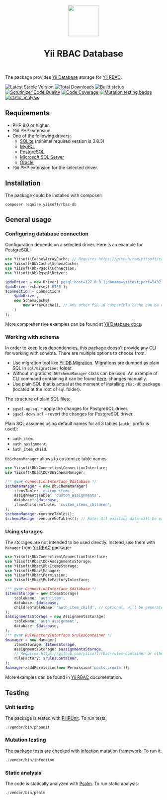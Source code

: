 <p align="center">
    <a href="https://github.com/yiisoft" target="_blank">
        <img src="https://github.com/yiisoft.png" height="100px">
    </a>
    <h1 align="center">Yii RBAC Database</h1>
    <br>
</p>

The package provides [Yii Database](https://github.com/yiisoft/db) storage for 
[Yii RBAC](https://github.com/yiisoft/rbac).

[![Latest Stable Version](https://poser.pugx.org/yiisoft/rbac-db/v/stable.png)](https://packagist.org/packages/yiisoft/rbac-db)
[![Total Downloads](https://poser.pugx.org/yiisoft/rbac-db/downloads.png)](https://packagist.org/packages/yiisoft/rbac-db)
[![Build status](https://github.com/yiisoft/rbac-db/workflows/build/badge.svg)](https://github.com/yiisoft/rbac-db/actions?query=workflow%3Abuild)
[![Scrutinizer Code Quality](https://scrutinizer-ci.com/g/yiisoft/rbac-db/badges/quality-score.png?b=master)](https://scrutinizer-ci.com/g/yiisoft/rbac-db/?branch=master)
[![Code Coverage](https://scrutinizer-ci.com/g/yiisoft/rbac-db/badges/coverage.png?b=master)](https://scrutinizer-ci.com/g/yiisoft/rbac-db/?branch=master)
[![Mutation testing badge](https://img.shields.io/endpoint?style=flat&url=https%3A%2F%2Fbadge-api.stryker-mutator.io%2Fgithub.com%2Fyiisoft%2Frbac-db%2Fmaster)](https://dashboard.stryker-mutator.io/reports/github.com/yiisoft/rbac-db/master)
[![static analysis](https://github.com/yiisoft/rbac-db/workflows/static%20analysis/badge.svg)](https://github.com/yiisoft/rbac-db/actions?query=workflow%3A%22static+analysis%22)

## Requirements

- PHP 8.0 or higher.
- `PDO` PHP extension.
- One of the following drivers:
  - [SQLite](https://github.com/yiisoft/db-sqlite) (minimal required version is 3.8.3)
  - [MySQL](https://github.com/yiisoft/db-mysql)
  - [PostgreSQL](https://github.com/yiisoft/db-pgsql)
  - [Microsoft SQL Server](https://github.com/yiisoft/db-mssql)
  - [Oracle](https://github.com/yiisoft/db-oracle)
- `PDO` PHP extension for the selected driver.

## Installation

The package could be installed with composer:

```shell
composer require yiisoft/rbac-db
```

## General usage

### Configuring database connection

Configuration depends on a selected driver. Here is an example for PostgreSQL:

```php
use Yiisoft\Cache\ArrayCache; // Requires https://github.com/yiisoft/cache
use Yiisoft\Db\Cache\SchemaCache;
use Yiisoft\Db\Pgsql\Connection;
use Yiisoft\Db\Pgsql\Driver;

$pdoDriver = new Driver('pgsql:host=127.0.0.1;dbname=yiitest;port=5432', 'user', 'password');
$pdoDriver->charset('UTF8');
$connection = Connection(
    $pdoDriver, 
    new SchemaCache(
        new ArrayCache(), // Any other PSR-16 compatible cache can be used.
    )
);
```

More comprehensive examples can be found at 
[Yii Database docs](https://github.com/yiisoft/db/blob/master/docs/en/README.md#prerequisites).

### Working with schema

In order to keep less dependencies, this package doesn't provide any CLI for working with schema. There are multiple 
options to choose from:

- Use migration tool like [Yii DB Migration](https://github.com/yiisoft/yii-db-migration). Migrations are dumped as 
plain SQL in `sql/migrations` folder.
- Without migrations, `DbSchemaManager` class can be used. An example of CLI command containing it can be found 
[here](examples/Command/RbacDbInit.php).
changes manually.
- Use plain SQL that is actual at the moment of installing `rbac-db` package (located at the root of `sql` folder).

The structure of plain SQL files:

- `pgsql-up.sql` - apply the changes for PostgreSQL driver.
- `pgsql-down.sql` - revert the changes for PostgreSQL driver.

Plain SQL assumes using default names for all 3 tables (`auth_` prefix is used):

- `auth_item`.
- `auth_assignment`.
- `auth_item_child`.

`DbSchemaManager` allows to customize table names:

```php
use Yiisoft\Db\Connection\ConnectionInterface;
use Yiisoft\Rbac\Db\DbSchemaManager;

/** @var ConnectionInterface $database */
$schemaManager = new DbSchemaManager(
    itemsTable: 'custom_items',
    assignmentsTable: 'custom_assignments',
    database: $database,
    itemsChildrenTable: 'custom_items_children',
);
$schemaManager->ensureTables();
$schemaManager->ensureNoTables(); // Note: All existing data will be erased.
```

### Using storages

The storages are not intended to be used directly. Instead, use them with `Manager` from
[Yii RBAC](https://github.com/yiisoft/rbac) package:

```php
use Yiisoft\Db\Connection\ConnectionInterface;
use Yiisoft\Rbac\Db\AssignmentsStorage;
use Yiisoft\Rbac\Db\ItemsStorage;
use Yiisoft\Rbac\Manager;
use Yiisoft\Rbac\Permission;
use Yiisoft\Rbac\RuleFactoryInterface;

/** @var ConnectionInterface $database */
$itemsStorage = new ItemsStorage(
    tableName: 'auth_item',
    database: $database,
    childrenTableName: 'auth_item_child', // Optional, will be generated automatically when empty. 
);
$assignmentsStorage = new AssignmentsStorage(
    tableName: 'auth_assignment',
    database: $database,
);
/** @var RuleFactoryInterface $rulesContainer */
$manager = new Manager(
    itemsStorage: $itemsStorage, 
    assignmentsStorage: $assignmentsStorage,
    // Requires https://github.com/yiisoft/rbac-rules-container or other compatible factory.
    ruleFactory: $rulesContainer,
);
$manager->addPermission(new Permission('posts.create'));
```

More examples can be found in [Yii RBAC](https://github.com/yiisoft/rbac) documentation.

## Testing

### Unit testing

The package is tested with [PHPUnit](https://phpunit.de/). To run tests:

```php
./vendor/bin/phpunit
```

### Mutation testing

The package tests are checked with [Infection](https://infection.github.io/) mutation framework. To run it:

```php
./vendor/bin/infection
```

### Static analysis

The code is statically analyzed with [Psalm](https://psalm.dev). To run static analysis:

```php
./vendor/bin/psalm
```
